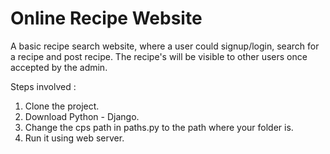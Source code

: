 Online Recipe Website
=======

A basic recipe search website, where a user could signup/login, search for a recipe and post recipe.
The recipe's will be visible to other users once accepted by the admin.

Steps involved :
1. Clone the project.
2. Download Python - Django.														
3. Change the cps path in paths.py to the path where your folder is.									
4. Run it using web server.



